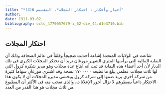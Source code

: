 ```yaml
---
title: "*أخبار وأفكار : احتكار المجلات*. المقتبس 6(3)"
author: 
date: 1911-03-02
bibliography: oclc_4770057679-i_62-div_44.d1e3710.bib
---
```




##  احتكار المجلات 


 شاعت في الولايات المتحدة إشاعة أحدثت ضجيجاً وقلقاً في عالم الصحافة وذلك أن النقابة المالية التي يرأسها المثري الشهير مورغان تريد أن تحتكر المجلات الكبرى في تلك الديار لأن  أحد  أعضاء هذه النقابة قد ثبت أنه ابتاع عدة مجلات وهو مدير شكرة كرول   التي لها  ثلاث  مجلات عظمى يبلغ ما تطبعه  ١٧٠٠٠٠٠  نسخة وقد اشترى مورغان سهاماً كثيرة من شركة أخرى يريد ضمها إلى شركة كرول ويخشى مديرو المجلات أن لا يكون هذا الاحتكار داعياً يضطرهم لا نزال أجور الإعلانات، والذي نعجب منه في الأكثر أن المطبوع من  ثلاث  مجلات هو هذا القدر من العدد. 
